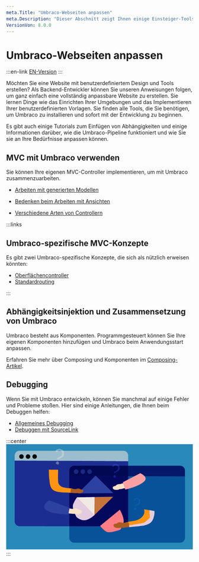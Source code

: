 ```yaml
---
meta.Title: "Umbraco-Webseiten anpassen"
meta.Description: "Dieser Abschnitt zeigt Ihnen einige Einsteiger-Tools und Informationen für den Einstieg in Umbraco. Von der Erstellung einer lokalen Installation bis zur Erweiterung des Backoffice."
VersionVon: 8.0.0
---
```

# Umbraco-Webseiten anpassen
:::en-link
[EN-Version](/Getting-Started/Developing-websites-with-Umbraco/Customizing-Umbraco-sites/index.md)
:::

Möchten Sie eine Website mit benutzerdefiniertem Design und Tools erstellen? Als Backend-Entwickler können Sie unseren Anweisungen folgen, um ganz einfach eine vollständig anpassbare Website zu erstellen. Sie lernen Dinge wie das Einrichten Ihrer Umgebungen und das Implementieren Ihrer benutzerdefinierten Vorlagen. Sie finden alle Tools, die Sie benötigen, um Umbraco zu installieren und sofort mit der Entwicklung zu beginnen.

Es gibt auch einige Tutorials zum Einfügen von Abhängigkeiten und einige Informationen darüber, wie die Umbraco-Pipeline funktioniert und wie Sie sie an Ihre Bedürfnisse anpassen können.

## MVC mit Umbraco verwenden

Sie können Ihre eigenen MVC-Controller implementieren, um mit Umbraco zusammenzuarbeiten.

- [Arbeiten mit generierten Modellen](../../../Reference/Templating/Modelsbuilder/)

- [Bedenken beim Arbeiten mit Ansichten](../../../Reference/Templating/Mvc)

- [Verschiedene Arten von Controllern](../../../Implementation/Controllers)

:::links

## Umbraco-spezifische MVC-Konzepte

Es gibt zwei Umbraco-spezifische Konzepte, die sich als nützlich erweisen könnten:

- [Oberflächencontroller](../../../Reference/Routing/surface-controllers.md)
- [Standardrouting](../../../Implementation/Default-Routing/Controller-Selection)

:::

## Abhängigkeitsinjektion und Zusammensetzung von Umbraco

Umbraco besteht aus Komponenten. Programmgesteuert können Sie Ihre eigenen Komponenten hinzufügen und Umbraco beim Anwendungsstart anpassen.

Erfahren Sie mehr über Composing und Komponenten im [Composing-Artikel](../../../Implementation/Composing).

## Debugging

Wenn Sie mit Umbraco entwickeln, können Sie manchmal auf einige Fehler und Probleme stoßen. Hier sind einige Anleitungen, die Ihnen beim Debuggen helfen:

- [Allgemeines Debugging](../../../02-Grundlagen//Code/Debugging/)
- [Debuggen mit SourceLink](../../../Reference/Debugging/)

:::center
![Umbraco-Pakete](images/corona_blogpost_05SoMe_768x432px.png)
:::
